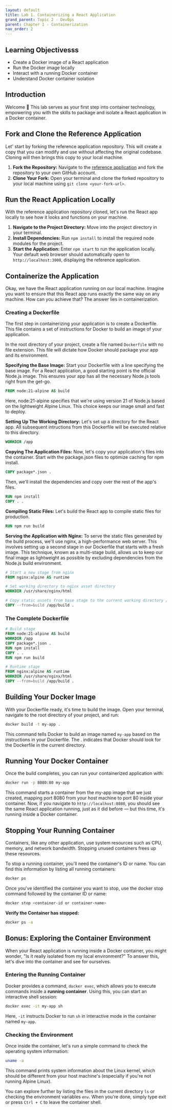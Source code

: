 ```yaml
---
layout: default
title: Lab 1. Containerizing a React Application
grand_parent: Topic 2 - DevOps
parent: Chapter 1 - Containerization
nav_order: 2
---
```


## Learning Objectivesss
- Create a Docker image of a React application
- Run the Docker image locally
- Interact with a running Docker container
- Understand Docker container isolation

## Introduction
Welcome :wave: This lab serves as your first step into container technology, empowering you with the skills to package and isolate a React application in a Docker container.

## Fork and Clone the Reference Application
Let' start by forking the reference application repository. This will create a copy that you can modify and use without affecting the original codebase. Cloning will then brings this copy to your local machine.

1. **Fork the Repository:** Navigate to the [reference application](https://github.com/open-devsecops/topic-2-lab-reference-app) and fork the repository to your own GitHub account.
2. **Clone Your Fork:** Open your terminal and clone the forked repository to your local machine using `git clone <your-fork-url>`.

## Run the React Application Locally
With the reference application repository cloned, let's run the React app locally to see how it looks and functions on your machine. 

1. **Navigate to the Project Directory:** Move into the project directory in your terminal.
2. **Install Dependencies:** Run `npm install` to install the required node modules for the project.
3. **Start the Application:** Enter `npm start` to run the application locally. Your default web browser should automatically open to `http://localhost:3000`, displaying the reference application.

## Containerize the Application
Okay, we have the React application running on our local machine. Imagine you want to ensure that this React app runs exactly the same way on any machine. How can you achieve that? The answer lies in containerization.


### Creating a Dockerfile
The first step in containerizing your application is to create a Dockerfile. This file contains a set of instructions for Docker to build an image of your application.

In the root directory of your project, create a file named `Dockerfile` with no file extension. This file will dictate how Docker should package your app and its environment.

**Specifying the Base Image:** Start your Dockerfile with a line specifying the base image. For a React application, a good starting point is the official Node.js image. This ensures your app has all the necessary Node.js tools right from the get-go.

```Dockerfile
FROM node:21-alpine AS build
```
Here, node:21-alpine specifies that we're using version 21 of Node.js based on the lightweight Alpine Linux. This choice keeps our image small and fast to deploy.

**Setting Up The Working Directory:** Let's set up a directory for the React app. All subsequent intructions from this Dockerfile will be executed relative to this directory.

```Dockerfile
WORKDIR /app
```

**Copying The Application Files:** Now, let's copy your application's files into the container. Start with the package.json files to optimize caching for npm install.

```Dockerfile
COPY package*.json .
```

Then, we'll install the dependencies and copy over the rest of the app's files.

```Dockerfile
RUN npm install
COPY . .
```

**Compiling Static Files:** Let's build the React app to compile static files for production.
```Dockerfile
RUN npm run build
```

**Serving the Application with Nginx:** To serve the static files generated by the build process, we'll use nginx, a high-performance web server. This involves setting up a second stage in our Dockerfile that starts with a fresh image. This technique, known as a multi-stage build, allows us to keep our final image as lightweight as possible by excluding dependencies from the Node.js build environment.

```Dockerfile
# Start a new stage from nginx
FROM nginx:alpine AS runtime

# Set working directory to nginx asset directory
WORKDIR /usr/share/nginx/html

# Copy static assets from base stage to the current working directory /usr/share/nginx/html
COPY --from=build /app/build .
```


### The Complete Dockerfile

```Dockerfile
# Build stage
FROM node:21-alpine AS build
WORKDIR /app
COPY package*.json .
RUN npm install
COPY . .
RUN npm run build

# Runtime stage
FROM nginx:alpine AS runtime
WORKDIR /usr/share/nginx/html
COPY --from=build /app/build .
```

## Building Your Docker Image
With your Dockerfile ready, it's time to build the image. Open your terminal, navigate to the root directory of your project, and run:

```bash
docker build -t my-app .
```

This command tells Docker to build an image named `my-app` based on the instructions in your Dockerfile. The . indicates that Docker should look for the Dockerfile in the current directory.

## Running Your Docker Container
Once the build completes, you can run your containerized application with:
```bash
docker run -p 8080:80 my-app
```

This command starts a container from the my-app image that we just created, mapping port 8080 from your host machine to port 80 inside your container. Now, if you navigate to `http://localhost:8080`, you should see the same React application running, just as it did before — but this time, it's running inside a Docker container.

## Stopping Your Running Container
Containers, like any other application, use system resources such as CPU, memory, and network bandwidth. Stopping unused containers frees up these resources.

To stop a running container, you'll need the container's ID or name. You can find this information by listing all running containers:

```bash
docker ps
```

Once you've identified the container you want to stop, use the docker stop command followed by the container ID or name:

```bash
docker stop <container-id or container-name>
```

**Verify the Container has stopped:**
```bash
docker ps -a
```

## Bonus: Exploring the Container Environment
When your React application is running inside a Docker container, you might wonder, "Is it really isolated from my local environment?" To answer this, let's dive into the container and see for ourselves.

### Entering the Running Container
Docker provides a command, `docker exec`, which allows you to execute commands inside a **running container**. Using this, you can start an interactive shell session:

```bash
docker exec -it my-app sh
```

Here, `-it` instructs Docker to run `sh` in interactive mode in the container named `my-app`.

### Checking the Environment
Once inside the container, let's run a simple command to check the operating system information:

```sh
uname -a
```

This command prints system information about the Linux kernel, which should be different from your host machine's (especially if you're not running Alpine Linux). 

You can explore further by listing the files in the current directory `ls` or checking the environment variables `env`. When you're done, simply type exit or press `Ctrl + C` to leave the container shell.

